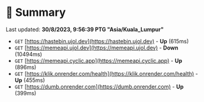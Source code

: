 # 📖 Summary
Last updated: **30/8/2023, 9:56:39 PTG "Asia/Kuala_Lumpur"**

- `GET` [https://hastebin.ujol.dev](https://hastebin.ujol.dev) - **Up** (615ms)
- `GET` [https://memeapi.ujol.dev](https://memeapi.ujol.dev) - **Down** (10494ms)
- `GET` [https://memeapi.cyclic.app](https://memeapi.cyclic.app) - **Up** (896ms)
- `GET` [https://klik.onrender.com/health](https://klik.onrender.com/health) - **Up** (455ms)
- `GET` [https://dumb.onrender.com](https://dumb.onrender.com) - **Up** (399ms)
